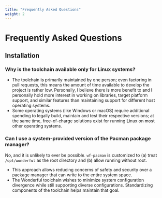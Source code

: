 ```yaml
---
title: "Frequently Asked Questions"
weight: 2
---
```


# Frequently Asked Questions

## Installation

### Why is the toolchain available only for Linux systems?

* The toolchain is primarily maintained by one person; even factoring in pull requests, this means the amount of time available to develop the project is rather low.
Personally, I believe there is more benefit to and I personally hold more interest in working on libraries, target platform support, and similar features than maintaining
support for different host operating systems.
* Some operating systems (like Windows or macOS) require additional spending to legally build, maintain and test their respective versions; at the same time,
free-of-charge solutions exist for running Linux on most other operating systems.

### Can I use a system-provided version of the Pacman package manager?

No, and it is unlikely to ever be possible. `wf-pacman` is customized to (a) treat `/opt/wonderful` as the root directory and (b) allow running without root.

* This approach allows reducing concerns of safety and security over a package manager that can write to the entire system space.
* The Wonderful toolchain wishes to minimize system configuration divergence while still supporting diverse configurations. Standardizing components of the toolchain helps maintain that goal.
